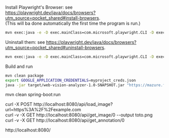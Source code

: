 Install Playwright's Browser: see https://playwright.dev/java/docs/browsers?utm_source=pocket_shared#install-browsers.  
(This will ba done automatically the first time the program is run.)
```bash
mvn exec:java -e -D exec.mainClass=com.microsoft.playwright.CLI -D exec.args="install"
```

Uninstall them: see https://playwright.dev/java/docs/browsers?utm_source=pocket_shared#uninstall-browsers.
```bash
mvn exec:java -e -D exec.mainClass=com.microsoft.playwright.CLI -D exec.args="uninstall --all"
```

Build and run
```bash
mvn clean package
export GOOGLE_APPLICATION_CREDENTIALS=myproject_creds.json
java -jar target/web-vision-analyzer-1.0-SNAPSHOT.jar "https://mazure.fr"
```


mvn clean spring-boot:run

curl -X POST http://localhost:8080/api/load_image?url=https%3A%2F%2Fexample.com  
curl -v -X GET http://localhost:8080/api/get_image/0 --output toto.png  
curl -v -X GET http://localhost:8080/api/get_annotation/0

http://localhost:8080/
